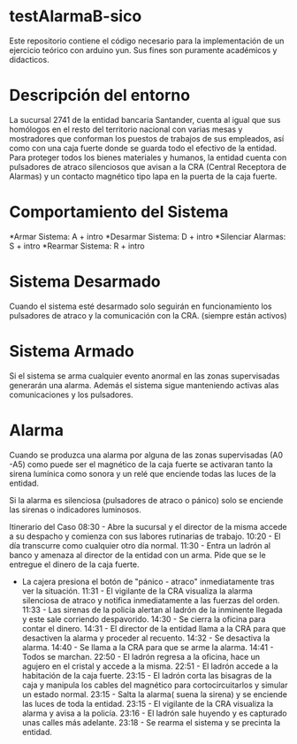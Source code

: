 testAlarmaB-sico
================

Este repositorio contiene el código necesario para la implementación de un ejercicio teórico con arduino yun.
Sus fines son puramente académicos y didacticos.

Descripción del entorno
=======================

La sucursal 2741 de la entidad bancaria Santander, cuenta al igual que sus homólogos en el resto del territorio nacional con varias mesas y mostradores que conforman los puestos de trabajos de sus empleados, así como con una caja fuerte donde se guarda todo el efectivo de la entidad.
Para proteger todos los bienes materiales y humanos, la entidad cuenta con pulsadores de atraco silenciosos que avisan a la CRA (Central Receptora de Alarmas) y un contacto magnético tipo lapa en la puerta de la caja fuerte.

Comportamiento del Sistema
==========================
*Armar Sistema: A + intro
*Desarmar Sistema: D + intro
*Silenciar Alarmas: S + intro
*Rearmar Sistema: R + intro

Sistema Desarmado
=================
Cuando el sistema esté desarmado solo seguirán en funcionamiento los pulsadores de atraco y la comunicación con la CRA. (siempre están activos)

Sistema Armado
==============
Si el sistema se arma cualquier evento anormal en las zonas supervisadas generarán una alarma. Además el sistema sigue manteniendo activas alas comunicaciones y los pulsadores.

Alarma
======
Cuando se produzca una alarma por alguna de las zonas supervisadas (A0 -A5) como puede ser el magnético de la caja fuerte se activaran tanto la sirena lumínica como sonora y un relé que enciende todas las luces de la entidad.

Si la alarma es silenciosa (pulsadores de atraco o pánico) solo se enciende las sirenas o indicadores luminosos.

Itinerario del Caso
08:30 - Abre la sucursal y el director de la misma accede a su despacho y comienza con sus labores rutinarias de trabajo.
10:20 - El día transcurre como cualquier otro día normal.
11:30 - Entra un ladrón al banco y amenaza al director de la entidad con un arma. Pide que se le entregue el dinero de la caja fuerte.
- La cajera presiona el botón de "pánico - atraco" inmediatamente tras ver la situación.
11:31 - El vigilante de la CRA visualiza la alarma silenciosa de atraco y notifica inmediatamente a las fuerzas del orden.
11:33 - Las sirenas de la policía alertan al ladrón de la inminente llegada y este sale corriendo despavorido.
14:30 - Se cierra la oficina para contar el dinero.
14:31 - El director de la entidad llama a la CRA para que desactiven la alarma y proceder al recuento.
14:32 - Se desactiva la alarma.
14:40 - Se llama a la CRA para que se arme la alarma.
14:41 - Todos se marchan.
22:50 - El ladrón regresa a la oficina, hace un agujero en el cristal y accede a la misma.
22:51 - El ladrón accede a la habitación de la caja fuerte.
23:15 - El ladrón corta las bisagras de la caja y manipula los cables del magnético para cortocircuitarlos y simular un estado normal. 
23:15 - Salta la alarma( suena la sirena) y se enciende las luces de toda la entidad.
23:15 - El vigilante de la CRA visualiza la alarma y avisa a la policía.
23:16 - El ladrón sale huyendo y es capturado unas calles más adelante.
23:18 - Se rearma el sistema y se precinta la entidad.
